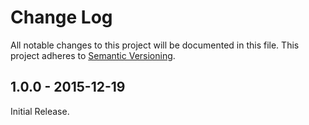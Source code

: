 # Change Log
All notable changes to this project will be documented in this file.
This project adheres to [Semantic Versioning](http://semver.org/).

## 1.0.0 - 2015-12-19

Initial Release.
